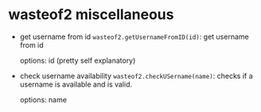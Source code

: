 # wasteof2 miscellaneous

- get username from id `wasteof2.getUsernameFromID(id)`: get username from id

    options: id (pretty self explanatory)
- check username availability `wasteof2.checkUSername(name)`: checks if a username is available and is valid.

    options: name